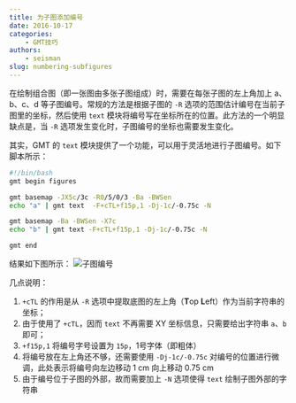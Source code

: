 ```yaml
---
title: 为子图添加编号
date: 2016-10-17
categories:
    - GMT技巧
authors:
    - seisman
slug: numbering-subfigures
---
```


在绘制组合图（即一张图由多张子图组成）时，需要在每张子图的左上角加上 a、b、c、d 等子图编号。常规的方法是根据子图的 `-R` 选项的范围估计编号在当前子图里的坐标，然后使用 `text` 模块将编号写在坐标所在的位置。此方法的一个明显缺点是，当 `-R` 选项发生变化时，子图编号的坐标也需要发生变化。

其实，GMT 的 `text` 模块提供了一个功能，可以用于灵活地进行子图编号。如下脚本所示：

``` bash
#!/bin/bash
gmt begin figures

gmt basemap -JX5c/3c -R0/5/0/3 -Ba -BWSen
echo "a" | gmt text  -F+cTL+f15p,1 -Dj-1c/-0.75c -N

gmt basemap -Ba -BWSen -X7c
echo "b" | gmt text -F+cTL+f15p,1 -Dj-1c/-0.75c -N

gmt end
```

结果如下图所示：
![子图编号](numbering-subfigures.png)

几点说明：

1. `+cTL` 的作用是从 `-R` 选项中提取底图的左上角（**T**op **L**eft）作为当前字符串的坐标；
2. 由于使用了 `+cTL`，因而 `text` 不再需要 XY 坐标信息，只需要给出字符串 `a`、`b` 即可；
3. `+f15p,1` 将编号字号设置为 `15p`，1号字体（即粗体）
4. 将编号放在左上角还不够，还需要使用 `-Dj-1c/-0.75c` 对编号的位置进行微调，此处表示将编号向左边移动 1 cm 向上移动 0.75 cm
5. 由于编号位于子图的外部，故而需要加上 `-N` 选项使得 `text` 绘制子图外部的字符串
